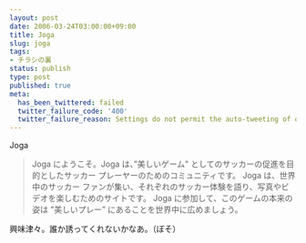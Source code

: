 ```yaml
---
layout: post
date: 2006-03-24T03:00:00+09:00
title: Joga
slug: joga
tags:
- チラシの裏
status: publish
type: post
published: true
meta:
  has_been_twittered: failed
  twitter_failure_code: '400'
  twitter_failure_reason: Settings do not permit the auto-tweeting of old posts
---
```

Joga
<blockquote>Joga にようこそ。Joga は、”美しいゲーム" としてのサッカーの促進を目的としたサッカー プレーヤーのためのコミュニティです。
Joga は、世界中のサッカー ファンが集い、それぞれのサッカー体験を語り、写真やビデオを楽しむためのサイトです。
Joga に参加して、このゲームの本来の姿は "美しいプレー” にあることを世界中に広めましょう。</blockquote>
興味津々。誰か誘ってくれないかなあ。（ぼそ）
